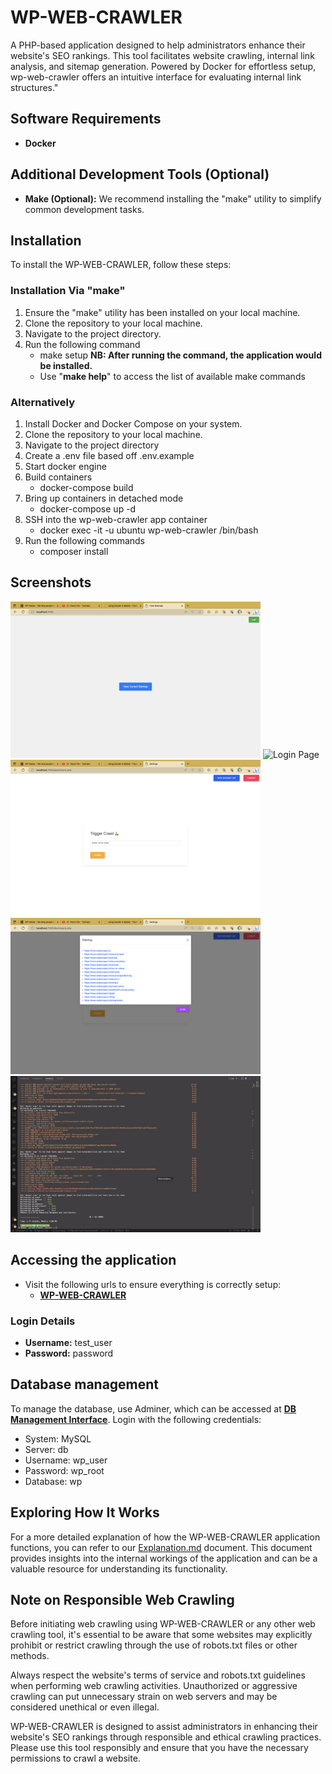 # WP-WEB-CRAWLER

A PHP-based application designed to help administrators enhance their website's SEO rankings. This tool facilitates website crawling, internal link analysis, and sitemap generation. Powered by Docker for effortless setup, wp-web-crawler offers an intuitive interface for evaluating internal link structures."

## Software Requirements

- **Docker**

## Additional Development Tools (Optional)

- **Make (Optional):** We recommend installing the "make" utility to simplify common development tasks.

## Installation

To install the WP-WEB-CRAWLER, follow these steps:

### Installation Via "make"

1. Ensure the "make" utility has been installed on your local machine.
2. Clone the repository to your local machine.
3. Navigate to the project directory.
4. Run the following command
   - make setup
     **NB: After running the command, the application would be installed.**
   - Use "**make help**" to access the list of available make commands

### Alternatively

1. Install Docker and Docker Compose on your system.
2. Clone the repository to your local machine.
3. Navigate to the project directory
4. Create a .env file based off .env.example
5. Start docker engine
6. Build containers
   - docker-compose build
7. Bring up containers in detached mode
   - docker-compose up -d
8. SSH into the wp-web-crawler app container
   - docker exec -it -u ubuntu wp-web-crawler /bin/bash
9. Run the following commands
   - composer install

## Screenshots

<p float="left">
  <img src="/images/guest_page.png" width="400" alt="Guest Page" title="Guest Page" />
  <img src="/images/login_page.png" width="400" alt="Login Page" title="Login Page" />
  <img src="/images/admin_page.png" width="400" alt="Admin Page" title="Admin Page" />
  <img src="/images/admin_page_showing_sitemap.png" width="400" alt="Admin Page Showing Sitemap" title="Admin Page Showing Sitemap" />
  <img src="/images/successful_installation.png" width="400" alt="Successful Installation" title="Successful Installation" />
</p>

## Accessing the application

- Visit the following urls to ensure everything is correctly setup:
  - **[WP-WEB-CRAWLER](http://localhost:7005)**

### Login Details

- **Username:** test_user
- **Password:** password

## Database management

To manage the database, use Adminer, which can be accessed at **[DB Management Interface](http://localhost:7002)**. Login with the following credentials:

- System: MySQL
- Server: db
- Username: wp_user
- Password: wp_root
- Database: wp

## Exploring How It Works

For a more detailed explanation of how the WP-WEB-CRAWLER application functions, you can refer to our [Explanation.md](Explanation.md) document. This document provides insights into the internal workings of the application and can be a valuable resource for understanding its functionality.

## Note on Responsible Web Crawling

Before initiating web crawling using WP-WEB-CRAWLER or any other web crawling tool, it's essential to be aware that some websites may explicitly prohibit or restrict crawling through the use of robots.txt files or other methods.

Always respect the website's terms of service and robots.txt guidelines when performing web crawling activities. Unauthorized or aggressive crawling can put unnecessary strain on web servers and may be considered unethical or even illegal.

WP-WEB-CRAWLER is designed to assist administrators in enhancing their website's SEO rankings through responsible and ethical crawling practices. Please use this tool responsibly and ensure that you have the necessary permissions to crawl a website.
